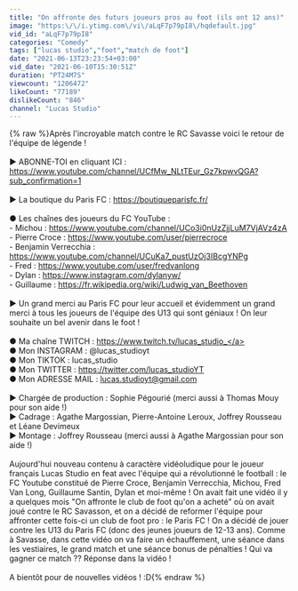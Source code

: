 ```yaml
---
title: "On affronte des futurs joueurs pros au foot (ils ont 12 ans)"
image: "https:\/\/i.ytimg.com\/vi\/aLqF7p79pI8\/hqdefault.jpg"
vid_id: "aLqF7p79pI8"
categories: "Comedy"
tags: ["lucas studio","foot","match de foot"]
date: "2021-06-13T23:23:54+03:00"
vid_date: "2021-06-10T15:30:51Z"
duration: "PT24M7S"
viewcount: "1206472"
likeCount: "77189"
dislikeCount: "846"
channel: "Lucas Studio"
---
```

{% raw %}Après l'incroyable match contre le RC Savasse voici le retour de l'équipe de légende !<br /><br />► ABONNE-TOI en cliquant ICI : <a rel="nofollow" target="blank" href="https://www.youtube.com/channel/UCfMw_NLtTEur_Gz7kpwvQGA?sub_confirmation=1">https://www.youtube.com/channel/UCfMw_NLtTEur_Gz7kpwvQGA?sub_confirmation=1</a><br /><br />► La boutique du Paris FC : <a rel="nofollow" target="blank" href="https://boutiqueparisfc.fr/">https://boutiqueparisfc.fr/</a><br /><br />● Les chaînes des joueurs du FC YouTube :<br />- Michou : <a rel="nofollow" target="blank" href="https://www.youtube.com/channel/UCo3i0nUzZjjLuM7VjAVz4zA">https://www.youtube.com/channel/UCo3i0nUzZjjLuM7VjAVz4zA</a><br />- Pierre Croce : <a rel="nofollow" target="blank" href="https://www.youtube.com/user/pierrecroce">https://www.youtube.com/user/pierrecroce</a><br />- Benjamin Verrecchia : <a rel="nofollow" target="blank" href="https://www.youtube.com/channel/UCuKa7_pustUzOj3IBcgYNPg">https://www.youtube.com/channel/UCuKa7_pustUzOj3IBcgYNPg</a><br />- Fred : <a rel="nofollow" target="blank" href="https://www.youtube.com/user/fredvanlong">https://www.youtube.com/user/fredvanlong</a><br />- Dylan : <a rel="nofollow" target="blank" href="https://www.instagram.com/dylanyw/">https://www.instagram.com/dylanyw/</a><br />- Guillaume : <a rel="nofollow" target="blank" href="https://fr.wikipedia.org/wiki/Ludwig_van_Beethoven">https://fr.wikipedia.org/wiki/Ludwig_van_Beethoven</a><br /><br />► Un grand merci au Paris FC pour leur accueil et évidemment un grand merci à tous les joueurs de l'équipe des U13 qui sont géniaux ! On leur souhaite un bel avenir dans le foot !<br /><br />● Ma chaîne TWITCH : <a rel="nofollow" target="blank" href="https://www.twitch.tv/lucas_studio_">https://www.twitch.tv/lucas_studio_</a><br />● Mon INSTAGRAM : @lucas_studioyt<br />● Mon TIKTOK : lucas_studio<br />● Mon TWITTER : <a rel="nofollow" target="blank" href="https://twitter.com/lucas_studioYT">https://twitter.com/lucas_studioYT</a><br />● Mon ADRESSE MAIL : lucas.studioyt@gmail.com <br /><br />► Chargée de production : Sophie Pégourié (merci aussi à Thomas Mouy pour son aide !)<br />► Cadrage : Agathe Margossian, Pierre-Antoine Leroux, Joffrey Rousseau et Léane Devimeux<br />► Montage : Joffrey Rousseau (merci aussi à Agathe Margossian pour son aide !)<br /><br />Aujourd'hui nouveau contenu à caractère vidéoludique pour le joueur français Lucas Studio en feat avec l'équipe qui a révolutionné le football : le FC Youtube constitué de Pierre Croce, Benjamin Verrecchia, Michou, Fred Van Long, Guillaume Santin, Dylan et moi-même ! On avait fait une vidéo il y a quelques mois &quot;On affronte le club de foot qu'on a acheté&quot; où on avait joué contre le RC Savasson, et on a décidé de reformer l'équipe pour affronter cette fois-ci un club de foot pro : le Paris FC ! On a décidé de jouer contre les U13 du Paris FC (donc des jeunes joueurs de 12-13 ans). Comme à Savasse, dans cette vidéo on va faire un échauffement, une séance dans les vestiaires, le grand match et une séance bonus de pénalties ! Qui va gagner ce match ?? Réponse dans la vidéo !<br /><br /> A bientôt pour de nouvelles vidéos ! :D{% endraw %}
